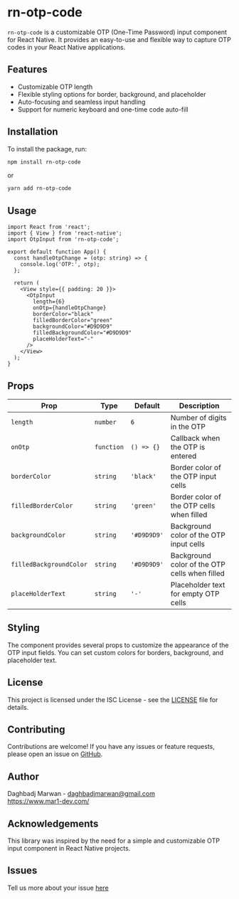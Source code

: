 
# rn-otp-code

`rn-otp-code` is a customizable OTP (One-Time Password) input component for React Native. It provides an easy-to-use and flexible way to capture OTP codes in your React Native applications.

## Features

- Customizable OTP length
- Flexible styling options for border, background, and placeholder
- Auto-focusing and seamless input handling
- Support for numeric keyboard and one-time code auto-fill

## Installation

To install the package, run:

```bash
npm install rn-otp-code
```

or

```bash
yarn add rn-otp-code
```

## Usage

```tsx
import React from 'react';
import { View } from 'react-native';
import OtpInput from 'rn-otp-code';

export default function App() {
  const handleOtpChange = (otp: string) => {
    console.log('OTP:', otp);
  };

  return (
    <View style={{ padding: 20 }}>
      <OtpInput
        length={6}
        onOtp={handleOtpChange}
        borderColor="black"
        filledBorderColor="green"
        backgroundColor="#D9D9D9"
        filledBackgroundColor="#D9D9D9"
        placeHolderText="-"
      />
    </View>
  );
}
```

## Props

| Prop                  | Type       | Default       | Description                                             |
| --------------------- | ---------- | ------------- | ------------------------------------------------------- |
| `length`              | `number`   | `6`           | Number of digits in the OTP                             |
| `onOtp`               | `function` | `() => {}`    | Callback when the OTP is entered                        |
| `borderColor`         | `string`   | `'black'`     | Border color of the OTP input cells                     |
| `filledBorderColor`   | `string`   | `'green'`     | Border color of the OTP cells when filled               |
| `backgroundColor`     | `string`   | `'#D9D9D9'`   | Background color of the OTP input cells                 |
| `filledBackgroundColor` | `string`   | `'#D9D9D9'`   | Background color of the OTP cells when filled           |
| `placeHolderText`     | `string`   | `'-'`         | Placeholder text for empty OTP cells                    |

## Styling

The component provides several props to customize the appearance of the OTP input fields. You can set custom colors for borders, background, and placeholder text.

## License

This project is licensed under the ISC License - see the [LICENSE](LICENSE) file for details.

## Contributing

Contributions are welcome! If you have any issues or feature requests, please open an issue on [GitHub](https://github.com/Marwan-Daghbadj/rn-otp-code/issues).

## Author

Daghbadj Marwan - [daghbadjmarwan@gmail.com](mailto:daghbadjmarwan@gmail.com)
<br/>
<a href="https://www.mar1-dev.com/" target="_blank">https://www.mar1-dev.com/</a>

## Acknowledgements

This library was inspired by the need for a simple and customizable OTP input component in React Native projects.

## Issues
Tell us more about your issue <a href="https://github.com/Marwan-Daghbadj/rn-otp-code/issues/1">here</a>
